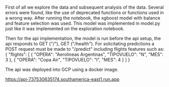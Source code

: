 First of all we explore the data and subsequent analysis of the data. Several errors were found, like the use of deprecated functions or functions used in a wrong way. After running the notebook, the xgboost model with balance and feature selection was used. This model was implemented in model.py just like it was implemented on the exploration notebook. 

Then for the api implementation, the model is run before the api setup, the api responds to GET ("/"), GET ("/health"). For solicitating predictions a POST request must be made to "/predict" including flights features such as: 
{
            "flights": [
                {
                    "OPERA": "Aerolineas Argentinas", 
                    "TIPOVUELO": "N", 
                    "MES": 3
                },
                {
                    "OPERA": "Copa Air", 
                    "TIPOVUELO": "I", 
                    "MES": 4
                }
            ]
}

The api was deployed into GCP using a docker image. 

https://api-737530635174.southamerica-east1.run.app